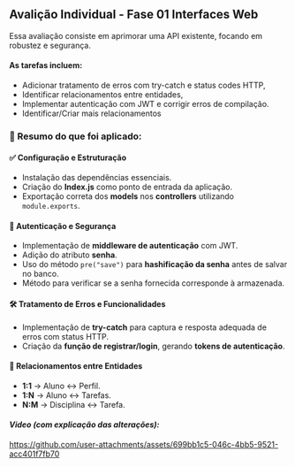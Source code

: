 ## Avalição Individual - Fase 01 Interfaces Web 
Essa avaliação consiste em aprimorar uma API existente, focando em robustez e segurança. 

#### As tarefas incluem:
* Adicionar tratamento de erros com try-catch e status codes HTTP,
* Identificar relacionamentos entre entidades, 
* Implementar autenticação com JWT e corrigir erros de compilação.
* Identificar/Criar mais relacionamentos 

### 📌 Resumo do que foi aplicado:  

#### ✅ Configuração e Estruturação  
- Instalação das dependências essenciais.  
- Criação do **Index.js** como ponto de entrada da aplicação.  
- Exportação correta dos **models** nos **controllers** utilizando `module.exports`.  

#### 🔐 Autenticação e Segurança  
- Implementação de **middleware de autenticação** com JWT.  
- Adição do atributo **senha**.  
- Uso do método `pre("save")` para **hashificação da senha** antes de salvar no banco.  
- Método para verificar se a senha fornecida corresponde à armazenada.   

#### 🛠 Tratamento de Erros e Funcionalidades  
- Implementação de **try-catch** para captura e resposta adequada de erros com status HTTP.  
- Criação da **função de registrar/login**, gerando **tokens de autenticação**.  

#### 🔗 Relacionamentos entre Entidades  
- **1:1** → Aluno ↔ Perfil.  
- **1:N** → Aluno ↔ Tarefas.  
- **N:M** → Disciplina ↔ Tarefa.

#### *Video (com explicação das alterações):* 
https://github.com/user-attachments/assets/699bb1c5-046c-4bb5-9521-acc401f7fb70


